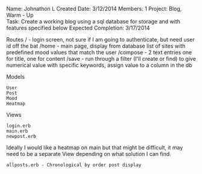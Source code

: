 Name: Johnathon L
Created Date: 3/12/2014
Members: 1
Project: Blog, Warm - Up	
Task: Create a working blog using a sql database for storage and with features specified below
Expected Completion: 3/17/2014

Routes
/ - login screen, not sure if I am going to authenticate, but need user id off the bat
/home - main page, display from database list of sites with predefined mood values that match the user
/compose - 2 text entries one for title, one for content
/save - run through a filter (I'll create or find) to give numerical value with specific keywords, assign value to a column in the db

Models

    User
    Post
    Mood
    Heatmap

Views

    login.erb
    main.erb
    newpost.erb

Ideally I would like a heatmap on main but that might be difficult, it may need to be a separate View depending on what solution I can find.

    allposts.erb - Chronological by order post display
